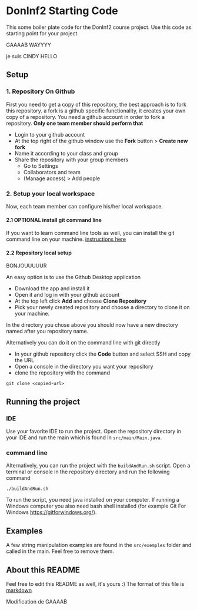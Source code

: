 # DonInf2 Starting Code
This some boiler plate code for the DonInf2 course project. Use this code as starting point for your project.

GAAAAB WAYYYY

je suis CINDY HELLO



## Setup
### 1. Repository On Github
First you need to get a copy of this repository, the best approach is to fork this repository. a fork is a github specific functionality, it creates your own copy of a repository. You need a github account in order to fork a repository.
**Only one team member should perform that**
- Login to your github account
- At the top right of the github window use the **Fork** button > **Create new fork**
- Name it <M53-X-groupname> according to your class and group
- Share the repository with your group members
    - Go to Settings
    - Collaborators and team
    - (Manage access) > Add people

### 2. Setup your local workspace

Now, each team member can configure his/her local workspace.

#### 2.1 OPTIONAL install git command line
If you want to learn command line tools as well, you can install the git command line on your machine.
[instructions here](https://github.com/git-guides/install-git)

#### 2.2 Repository local setup

BONJOUUUUUR

An easy option is to use the Github Desktop application
- Download the app and install it
- Open it and log in with your github account
- At the top left click **Add** and choose **Clone Repository**
- Pick your newly created repository and choose a directory to clone it on your machine.

In the directory you chose above you should now have a new directory named after you repository name.

Alternatively you can do it on the command line with git directly
- In your github repository click the **Code** button and select SSH and copy the URL
- Open a console in the directory you want your repository
- clone the repository with the command
```
git clone <copied-url>
```

## Running the project

### IDE
Use your favorite IDE to run the project. Open the repository directory in your IDE and run the main which is found in `src/main/Main.java`.

### command line
Alternatively, you can run the project with the `buildAndRun.sh` script. Open a terminal or console in the repository directory and run the following command

```
./buildAndRun.sh
```

To run the script, you need java installed on your computer.
If running a Windows computer you also need bash shell installed (for example Git For Windows https://gitforwindows.org/).

## Examples
A few string manipulation examples are found in the `src/exemples` folder and called in the main. Feel free to remove them.

## About this README
Feel free to edit this README as well, it's yours :)
The format of this file is [markdown](https://markdownlivepreview.com/)

Modification de GAAAAB

